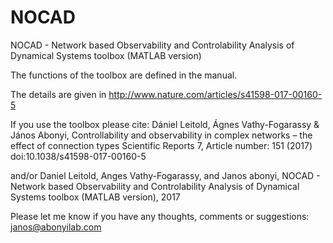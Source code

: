 # NOCAD
NOCAD - Network based Observability and Controlability Analysis of Dynamical Systems toolbox (MATLAB version)

The functions of the toolbox are defined in the manual.

The details are given in http://www.nature.com/articles/s41598-017-00160-5


If you use the toolbox please cite: 
Dániel Leitold, Ágnes Vathy-Fogarassy & János Abonyi, 
Controllability and observability in complex networks – the effect of connection types
Scientific Reports 7, Article number: 151 (2017)
doi:10.1038/s41598-017-00160-5

and/or
Daniel Leitold, Anges Vathy-Fogarassy, and Janos abonyi, 
NOCAD - Network based Observability and Controlability Analysis of Dynamical Systems toolbox (MATLAB version), 2017

Please let me know if you have any thoughts, comments or suggestions: janos@abonyilab.com 








